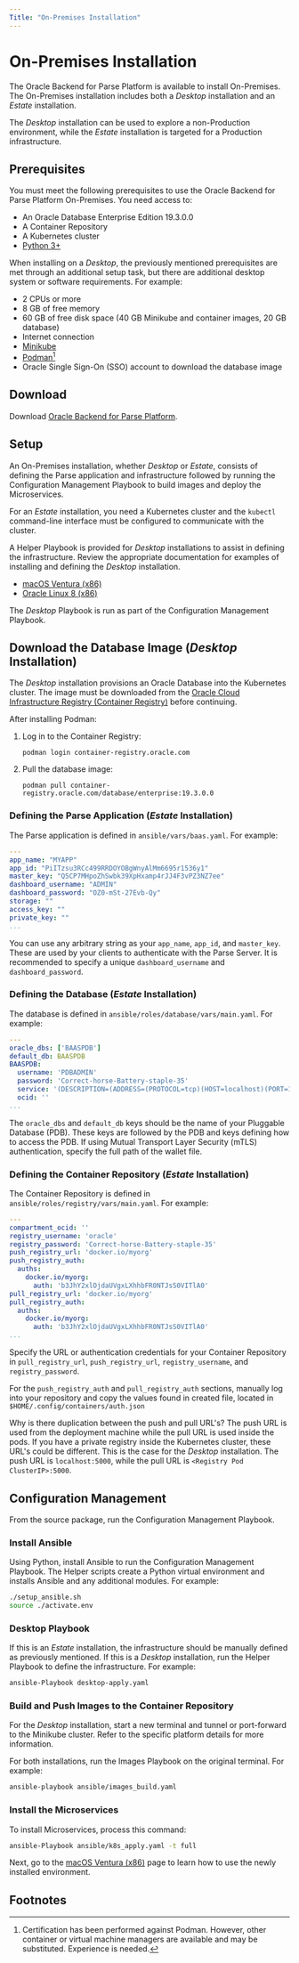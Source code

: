 ```yaml
---
Title: "On-Premises Installation"
---
```


# On-Premises Installation

The Oracle Backend for Parse Platform is available to install On-Premises.  The On-Premises installation includes both a _Desktop_ installation and
an _Estate_ installation.

The _Desktop_ installation can be used to explore a non-Production environment, while the _Estate_ installation is targeted for a Production infrastructure.

## Prerequisites

You must meet the following prerequisites to use the Oracle Backend for Parse Platform On-Premises. You need access to:

* An Oracle Database Enterprise Edition 19.3.0.0
* A Container Repository
* A Kubernetes cluster
* [Python 3+](https://www.python.org/)

When installing on a _Desktop_, the previously mentioned prerequisites are met through an additional setup task, but there are additional desktop
system or software requirements. For example:

* 2 CPUs or more
* 8 GB of free memory
* 60 GB of free disk space (40 GB Minikube and container images, 20 GB database)
* Internet connection
* [Minikube](https://minikube.sigs.k8s.io/docs/start/)
* [Podman](https://podman.io/getting-started/)[^1]
* Oracle Single Sign-On (SSO) account to download the database image

## Download

Download [Oracle Backend for Parse Platform](https://github.com/oracle/microservices-datadriven/releases/download/OBAAS-1.0.0/on-prem-mbaas_v0.1.1.zip).

## Setup

An On-Premises installation, whether _Desktop_ or _Estate_, consists of defining the Parse application and infrastructure followed by running the
Configuration Management Playbook to build images and deploy the Microservices.

For an _Estate_ installation, you need a Kubernetes cluster and the `kubectl` command-line interface must be configured to communicate with the cluster.

A Helper Playbook is provided for _Desktop_ installations to assist in defining the infrastructure. Review the appropriate documentation for examples of
installing and defining the _Desktop_ installation.

* [macOS Ventura (x86)](macos_ventura/_index.md)
* [Oracle Linux 8 (x86)](ol8/_index.md)

The _Desktop_ Playbook is run as part of the Configuration Management Playbook.

## Download the Database Image (_Desktop_  Installation)

The _Desktop_ installation provisions an Oracle Database into the Kubernetes cluster.  The image must be downloaded from the [Oracle Cloud Infrastructure Registry (Container Registry)](https://container-registry.oracle.com/) before continuing.

After installing Podman:

1. Log in to the Container Registry:

   `podman login container-registry.oracle.com`

2. Pull the database image:

   `podman pull container-registry.oracle.com/database/enterprise:19.3.0.0`

### Defining the Parse Application (_Estate_  Installation)

The Parse application is defined in `ansible/vars/baas.yaml`. For example:

```yaml
---
app_name: "MYAPP"
app_id: "PiITzsu3RCc499RRDOYOBgWnyAlMm6695r1536y1"
master_key: "Q5CP7MHpoZhSwbk39XpHxamp4rJJ4F3vPZ3NZ7ee"
dashboard_username: "ADMIN"
dashboard_password: "OZ0-mSt-27Evb-Qy"
storage: ""
access_key: ""
private_key: ""
...
```

You can use any arbitrary string as your `app_name`, `app_id`, and `master_key`. These are used by your clients to authenticate with the Parse Server.  It is recommended to specify a unique `dashboard_username` and `dashboard_password`.

### Defining the Database  (_Estate_  Installation)

The database is defined in `ansible/roles/database/vars/main.yaml`. For example:

```yaml
---
oracle_dbs: ['BAASPDB']
default_db: BAASPDB
BAASPDB:
  username: 'PDBADMIN'
  password: 'Correct-horse-Battery-staple-35'
  service: '(DESCRIPTION=(ADDRESS=(PROTOCOL=tcp)(HOST=localhost)(PORT=1521))(CONNECT_DATA=(SERVICE_NAME=BAASPDB)))'
  ocid: ''
...
```

The `oracle_dbs` and `default_db` keys should be the name of your Pluggable Database (PDB).  These keys are followed by the PDB and keys defining how to
access the PDB. If using Mutual Transport Layer Security (mTLS) authentication, specify the full path of the wallet file.

### Defining the Container Repository  (_Estate_  Installation)

The Container Repository is defined in `ansible/roles/registry/vars/main.yaml`. For example:

```yaml
---
compartment_ocid: ''
registry_username: 'oracle'
registry_password: 'Correct-horse-Battery-staple-35'
push_registry_url: 'docker.io/myorg'
push_registry_auth:
  auths:
    docker.io/myorg:
      auth: 'b3JhY2xlOjdaUVgxLXhhbFR0NTJsS0VITlA0'
pull_registry_url: 'docker.io/myorg'
pull_registry_auth:
  auths:
    docker.io/myorg:
      auth: 'b3JhY2xlOjdaUVgxLXhhbFR0NTJsS0VITlA0'
...
```

Specify the URL or authentication credentials for your Container Repository in `pull_registry_url`, `push_registry_url`, `registry_username`, and `registry_password`.

For the `push_registry_auth` and `pull_registry_auth` sections, manually log into your repository and copy the values found in created file, located in `$HOME/.config/containers/auth.json`

Why is there duplication between the push and pull URL's?  The push URL is used from the deployment machine while the pull URL is used inside the pods. If you
have a private registry inside the Kubernetes cluster, these URL's could be different. This is the case for the _Desktop_ installation. The push URL
is `localhost:5000`, while the pull URL is `<Registry Pod ClusterIP>:5000`.

## Configuration Management

From the source package, run the Configuration Management Playbook.

### Install Ansible

Using Python, install Ansible to run the Configuration Management Playbook. The Helper scripts create a Python virtual environment and installs Ansible and
any additional modules. For example:

```bash
./setup_ansible.sh
source ./activate.env
```

### Desktop Playbook

If this is an _Estate_ installation, the infrastructure should be manually defined as previously mentioned. If this is a _Desktop_ installation, run the
Helper Playbook to define the infrastructure. For example:

```bash
ansible-Playbook desktop-apply.yaml
```

### Build and Push Images to the Container Repository

For the _Desktop_ installation, start a new terminal and tunnel or port-forward to the Minikube cluster.  Refer to the specific platform details for more information.

For both installations, run the Images Playbook on the original terminal. For example:

```bash
ansible-playbook ansible/images_build.yaml
```

### Install the Microservices

To install Microservices, process this command:

```bash
ansible-Playbook ansible/k8s_apply.yaml -t full
```

Next, go to the [macOS Ventura (x86)](../on-premises/macos_ventura/) page to learn how to use the newly installed environment.

## Footnotes

[^1]: Certification has been performed against Podman. However, other container or virtual machine managers are available and may be substituted. Experience is
needed.
